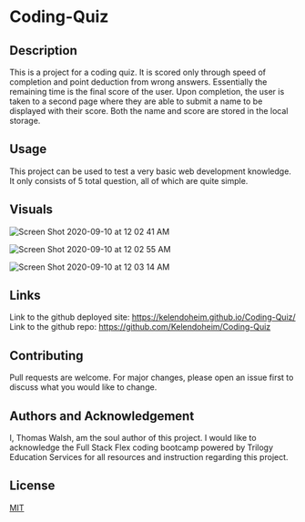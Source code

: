 # Coding-Quiz


## Description

This is a project for a coding quiz. It is scored only through speed of completion and point deduction from wrong answers. Essentially the remaining time is the final score of the user. Upon completion, the user is taken to a second page where they are able to submit a name to be displayed with their score. Both the name and score are stored in the local storage.

## Usage

This project can be used to test a very basic web development knowledge. It only consists of 5 total question, all of which are quite simple.

## Visuals
![Screen Shot 2020-09-10 at 12 02 41 AM](https://user-images.githubusercontent.com/68260323/92680570-2d5bf080-f2f9-11ea-9b84-c2f3977f31a1.png)

![Screen Shot 2020-09-10 at 12 02 55 AM](https://user-images.githubusercontent.com/68260323/92680577-33ea6800-f2f9-11ea-8689-296bdff7b03f.png)

![Screen Shot 2020-09-10 at 12 03 14 AM](https://user-images.githubusercontent.com/68260323/92680585-39e04900-f2f9-11ea-8eff-8c739e4c0790.png)


## Links 
Link to the github deployed site:
https://kelendoheim.github.io/Coding-Quiz/
Link to the github repo:
https://github.com/Kelendoheim/Coding-Quiz

## Contributing
Pull requests are welcome. For major changes, please open an issue first to discuss what you would like to change.

## Authors and Acknowledgement
I, Thomas Walsh, am the soul author of this project. I would like to acknowledge the Full Stack Flex coding bootcamp powered by Trilogy Education Services for all resources and instruction regarding this project.

## License
[MIT](https://choosealicense.com/licenses/mit/)